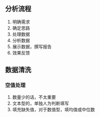 ## 分析流程
1. 明确需求
2. 确定思路
3. 处理数据
4. 分析数据
5. 展示数据，撰写报告
6. 效果反馈

## 数据清洗
### 空值处理
1. 数量少的话，不太重要
2. 文本型的，单独人为判断填写
3. 填充缺失值，对于数值型，填均值或中位数